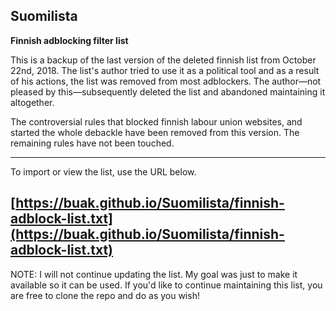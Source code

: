 ## Suomilista

**Finnish adblocking filter list**

This is a backup of the last version of the deleted finnish list from October 22nd, 2018.
The list's author tried to use it as a political tool and as a result of his actions, the list was removed from most adblockers. The author—not pleased by this—subsequently deleted the list and abandoned maintaining it altogether.

The controversial rules that blocked finnish labour union websites, and started the whole debackle have been removed from this version. The remaining rules have not been touched.

----
To import or view the list, use the URL below.
## **[https://buak.github.io/Suomilista/finnish-adblock-list.txt](https://buak.github.io/Suomilista/finnish-adblock-list.txt)**

NOTE: I will not continue updating the list. My goal was just to make it available so it can be used. If you'd like to continue maintaining this list, you are free to clone the repo and do as you wish!

